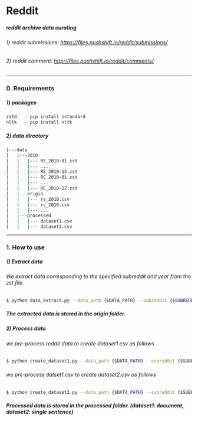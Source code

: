 # Reddit
##### reddit archive data curating 

###### 1) reddit submissions:  https://files.pushshift.io/reddit/submissions/
###### 2) reddit comment: http://files.pushshift.io/reddit/comments/

***
### 0. Requirements 
##### 1) packages 
```python
zstd   - pip install zstandard 
nltk   - pip install nltk
```

##### 2) data directory
```bash 
|---data 
|   |---2010
|   |   |--- RS_2010-01.zst 
|   |   |--- ... 
|   |   |--- RS_2010-12.zst 
|   |   |--- RC_2010-01.zst 
|   |   |--- ...
|   |   |--- RC_2010-12.zst
|   |---origin
|   |   |--- rs_2010.csv 
|   |   |--- rc_2010.csv 
|   |   |--- ...  
|   |---processed
|   |   |--- dataset1.csv 
|   |   |--- dataset2.csv 
```

***
### 1. How to use 
##### 1) Extract data 
###### We extract data corresponding to the specified subreddit and year from the zst file.   

```bash
$ python data_extract.py --data_path {$DATA_PATH} --subreddit {$SUBREDDIT_NAME} --year {$YEAR} 
```
##### The extracted data is stored in the origin folder.

##### 2) Process data 
###### we pre-process reddit data to create dataset1.csv as follows

```bash
$ python create_dataset1.py --data_path {$DATA_PATH} --subreddit {$SUBREDDIT_NAME} --year {$YEAR} 
```

###### we pre-process datset1.csv to create dataset2.csv as follows 

```bash
$ python create_dataset2.py --data_path {$DATA_PATH} --subreddit {$SUBREDDIT_NAME} --year {$YEAR} 
```

##### Processed data is stored in the processed folder. (dataset1: document, dataset2: single sentence)
